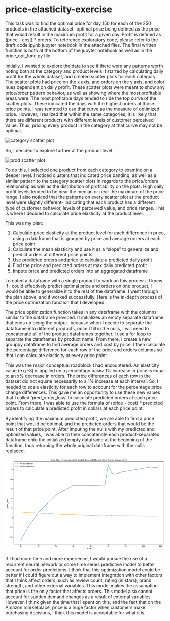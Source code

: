 # price-elasticity-exercise

This task was to find the optimal price for day 150 for each of the 250 products in the attached dataset- optimal price being defined as the price that would result in the maximum profit for a given day. Profit is defined as (price - cost) * orders. To reference exploratory code, please refer to the draft_code.ipynb jupyter notebook in the attached files. The final written function is both at the bottom of the jupyter notebook as well as in the price_opt_func.py file.

Initially, I wanted to explore the data to see if there were any patterns worth noting both at the category and product levels. I started by calculating daily profit for the whole dataset, and created scatter plots for each category. The scatter plots had price on the x axis, and orders on the y axis, and color hues dependent on daily profit. These scatter plots were meant to show any price/order pattern behavior, as well as showing where the most profitable areas were. The most profitable days tended to ride the top curve of the scatter plots. These indicated the days with the highest orders at those price points. I was tempted to use that curve as the measure of optimized price. However, I realized that within the same categories, it is likely that there are different products with different levels of customer perceived value. Thus, pricing every product in the category at that curve may not be 
optimal. 

![category scatter plot]('./assets/scatter_price_orders_cat0.png')

So, I decided to explore further at the product level.

![prod scatter plot]('./assets/scatter_prod_cat_2.png')

To do this, I selected one product from each category to examine on a deeper level. I noticed clusters that indicated price banding, as well as a similar pattern to the category scatter plots in regards to the price/orders relationship as well as the distribution of profitability on the plots. High daily profit levels tended to be near the median or near the maximum of the price range. I also noticed that the patterns on every scatter plot at the product level were slightly different- indicating that each product has a different type of customer behavior, levels of perceived value, and price ranges. This is where I decided to calculate price elasticity at the product level.

This was my plan:
1. Calculate price elasticity at the product level for each difference in price, using a
dataframe that is grouped by price and average orders at each price point
2. Calculate the mean elasticity and use it as a “slope” to generalize and predict orders at
different price points
3. Use predicted orders and price to calculate a predicted daily profit
4. Find the price and predicted orders at max daily predicted profit
5. Impute price and predicted orders into an aggregated dataframe

I created a dataframe with a single product to work on this process- I knew if I could effectively predict optimal price and orders on one product, I would be able to generalize it to the rest of the dataframe. I went through the plan above, and it worked successfully.
Here is the in-depth process of the price optimization function that I developed:

The price optimization function takes in any dataframe with the columns similar to the dataframe provided. It initializes an empty separate dataframe that ends up being the output- because when I decide to separate the dataframe into different products, once I fill in the nulls, I will need to concatenate all of the product dataframes together. I use a for loop to separate the dataframes by product name. From there, I create a new groupby dataframe to find average orders and cost by price. I then calculate the percentage difference for each row of the price and orders columns so that I can calculate elasticity at every price point.

This was the major conceptual roadblock I had encountered. An elasticity value (e.g -3) is applied on a percentage basis: 1% increase in price is equal to an x% decrease in orders. The price differences of each row in the dataset did not equate necessarily to a 1% increase at each interval. So, I needed to scale elasticity for each row to account for the percentage price change differences. This gave me an opportunity to use these new values that I called ‘pred_order_loss’ to calculate predicted orders at each price point. From there, I was able to use the formula of (price - cost) * predicted orders to calculate a predicted profit in dollars at each price point.

By identifying the maximum predicted profit, we are able to find a price point that would be optimal, and the predicted orders that would be the result of that price point. After imputing the nulls with my predicted and optimized values, I was able to then concatenate each product-separated dataframe onto the initialized empty dataframe at the beginning of the function, thus returning the whole original dataframe with the nulls replaced.

![predicted profit and orders by price elasticity](https://github.com/linjoshua882/price-elasticity-exercise/blob/main/assets/line_pred_profit_pred_orders.png)

If I had more time and more experience, I would pursue the use of a recurrent neural network or some time series predictive model to better account for order predictions. I think that this optimization model could be better if I could figure out a way to implement integration with other factors that I think affect orders, such as review count, rating (in stars), brand strength, and other external variables. This model makes the assumption that price is the only factor that affects orders. This model also cannot account for sudden demand changes as a result of external variables. However, I think given the time that I spent on this, and the fact that on the Amazon marketplace, price is a huge factor when customers make purchasing decisions, I think this model is acceptable for what it is.
